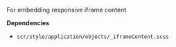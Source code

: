 For embedding responsive iframe content

**Dependencies**
- `scr/style/application/objects/_iframeContent.scss`
